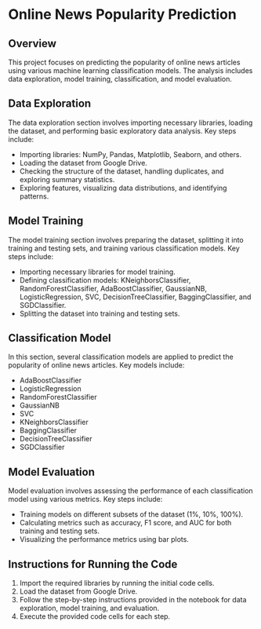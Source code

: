 # Online News Popularity Prediction

## Overview

This project focuses on predicting the popularity of online news articles using various machine learning classification models. The analysis includes data exploration, model training, classification, and model evaluation.

## Data Exploration

The data exploration section involves importing necessary libraries, loading the dataset, and performing basic exploratory data analysis. Key steps include:

- Importing libraries: NumPy, Pandas, Matplotlib, Seaborn, and others.
- Loading the dataset from Google Drive.
- Checking the structure of the dataset, handling duplicates, and exploring summary statistics.
- Exploring features, visualizing data distributions, and identifying patterns.

## Model Training

The model training section involves preparing the dataset, splitting it into training and testing sets, and training various classification models. Key steps include:

- Importing necessary libraries for model training.
- Defining classification models: KNeighborsClassifier, RandomForestClassifier, AdaBoostClassifier, GaussianNB, LogisticRegression, SVC, DecisionTreeClassifier, BaggingClassifier, and SGDClassifier.
- Splitting the dataset into training and testing sets.

## Classification Model

In this section, several classification models are applied to predict the popularity of online news articles. Key models include:

- AdaBoostClassifier
- LogisticRegression
- RandomForestClassifier
- GaussianNB
- SVC
- KNeighborsClassifier
- BaggingClassifier
- DecisionTreeClassifier
- SGDClassifier

## Model Evaluation

Model evaluation involves assessing the performance of each classification model using various metrics. Key steps include:

- Training models on different subsets of the dataset (1%, 10%, 100%).
- Calculating metrics such as accuracy, F1 score, and AUC for both training and testing sets.
- Visualizing the performance metrics using bar plots.

## Instructions for Running the Code

1. Import the required libraries by running the initial code cells.
2. Load the dataset from Google Drive.
3. Follow the step-by-step instructions provided in the  notebook for data exploration, model training, and evaluation.
4. Execute the provided code cells for each step.

